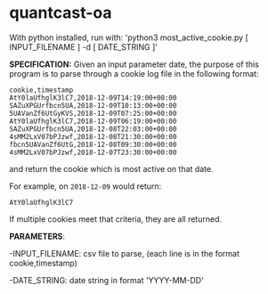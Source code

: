 # quantcast-oa

With python installed, run with:
'python3 most_active_cookie.py [ INPUT_FILENAME ] -d [ DATE_STRING ]'

**SPECIFICATION:**
Given an input parameter date, the purpose of this program is to parse through a cookie log file in the following format:

```
cookie,timestamp
AtY0laUfhglK3lC7,2018-12-09T14:19:00+00:00
SAZuXPGUrfbcn5UA,2018-12-09T10:13:00+00:00
5UAVanZf6UtGyKVS,2018-12-09T07:25:00+00:00
AtY0laUfhglK3lC7,2018-12-09T06:19:00+00:00
SAZuXPGUrfbcn5UA,2018-12-08T22:03:00+00:00
4sMM2LxV07bPJzwf,2018-12-08T21:30:00+00:00
fbcn5UAVanZf6UtG,2018-12-08T09:30:00+00:00
4sMM2LxV07bPJzwf,2018-12-07T23:30:00+00:00
```

and return the cookie which is most active on that date.

For example, on ```2018-12-09``` would return:
```
AtY0laUfhglK3lC7
```

If multiple cookies meet that criteria, they are all returned.


**PARAMETERS**:

-INPUT_FILENAME: csv file to parse, (each line is in the format cookie,timestamp)

-DATE_STRING: date string in format 'YYYY-MM-DD'
